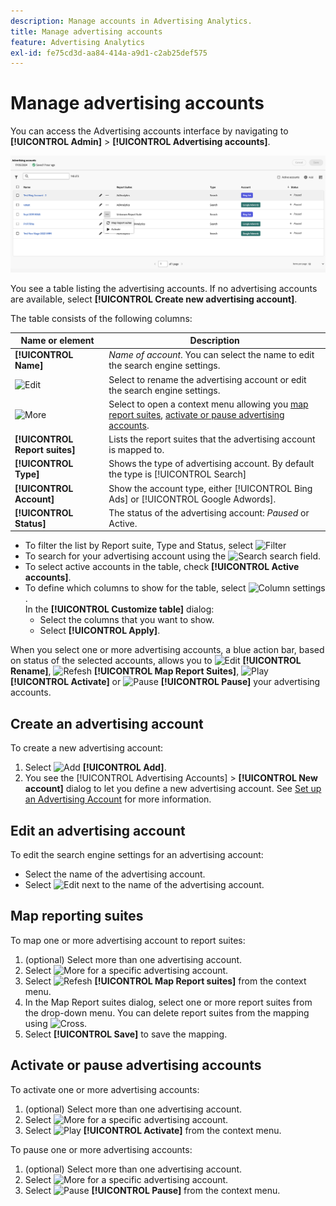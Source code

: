 ```yaml
---
description: Manage accounts in Advertising Analytics.
title: Manage advertising accounts
feature: Advertising Analytics
exl-id: fe75cd3d-aa84-414a-a9d1-c2ab25def575
---
```

# Manage advertising accounts

You can access the Advertising accounts interface by navigating to **[!UICONTROL Admin]** > **[!UICONTROL Advertising accounts]**.

![Advertising Accounts](assets/manage-ad-accounts.png)

You see a table listing the advertising accounts. If no advertising accounts are available, select **[!UICONTROL Create new advertising account]**.

The table consists of the following columns:

| Name or element | Description |
|---|---|
| **[!UICONTROL Name]** | *Name of account*. You can select the name to edit the search engine settings.  |
| ![Edit](https://spectrum.adobe.com/static/icons/workflow_18/Smock_Edit_18_N.svg) | Select to rename the advertising account or edit the search engine settings. |
| ![More](https://spectrum.adobe.com/static/icons/workflow_18/Smock_More_18_N.svg) | Select to open a context menu allowing you [map report suites](#map-reporting-suites), [activate or pause advertising accounts](#activate-or-pause-advertising-accounts). |
| **[!UICONTROL Report suites]** | Lists the report suites that the advertising account is mapped to. |
| **[!UICONTROL Type]** | Shows the type of advertising account. By default the type is [!UICONTROL Search] |
| **[!UICONTROL Account]** | Show the account type, either [!UICONTROL Bing Ads] or [!UICONTROL Google Adwords]. |
| **[!UICONTROL Status]** | The status of the advertising account: *Paused* or Active. |


- To filter the list by Report suite, Type and Status, select ![Filter](https://spectrum.adobe.com/static/icons/workflow_18/Smock_Filter_18_N.svg)
- To search for your advertising account using the ![Search](https://spectrum.adobe.com/static/icons/workflow_18/Smock_Search_18_N.svg) search field.
- To select active accounts in the table, check **[!UICONTROL Active accounts]**.
- To define which columns to show for the table, select ![Column settings](https://spectrum.adobe.com/static/icons/workflow_18/Smock_ColumnSettings_18_N.svg). <br/>In the **[!UICONTROL Customize table]** dialog:
  - Select the columns that you want to show.
  - Select **[!UICONTROL Apply]**.

When you select one or more advertising accounts, a blue action bar, based on status of the selected accounts, allows you to ![Edit](https://spectrum.adobe.com/static/icons/workflow_18/Smock_Edit_18_N.svg) **[!UICONTROL Rename]**, ![Refesh](https://spectrum.adobe.com/static/icons/workflow_18/Smock_Refresh_18_N.svg) **[!UICONTROL Map Report Suites]**, ![Play](https://spectrum.adobe.com/static/icons/workflow_18/Smock_Play_18_N.svg) **[!UICONTROL Activate]** or ![Pause](https://spectrum.adobe.com/static/icons/workflow_18/Smock_Pause_18_N.svg) **[!UICONTROL Pause]** your advertising accounts.

## Create an advertising account

To create a new advertising account:

1. Select ![Add](https://spectrum.adobe.com/static/icons/workflow_18/Smock_AddCircle_18_N.svg) **[!UICONTROL Add]**.
1. You see the [!UICONTROL Advertising Accounts] > **[!UICONTROL New account]** dialog to let you define a new advertising account. See [Set up an Advertising Account](aa-create-ad-account.md) for more information.


## Edit an advertising account

To edit the search engine settings for an advertising account:

- Select the name of the advertising account.
- Select ![Edit](https://spectrum.adobe.com/static/icons/workflow_18/Smock_Edit_18_N.svg) next to the name of the advertising account.

## Map reporting suites

To map one or more advertising account to report suites:

1. (optional) Select more than one advertising account.
1. Select ![More](https://spectrum.adobe.com/static/icons/workflow_18/Smock_More_18_N.svg) for a specific advertising account.
1. Select ![Refesh](https://spectrum.adobe.com/static/icons/workflow_18/Smock_Refresh_18_N.svg) **[!UICONTROL Map Report suites]** from the context menu. 
1. In the Map Report suites dialog, select one or more report suites from the drop-down menu. You can delete report suites from the mapping using ![Cross](https://spectrum.adobe.com/static/icons/ui_18/CrossSize400.svg).
1. Select **[!UICONTROL Save]** to save the mapping.


## Activate or pause advertising accounts

To activate one or more advertising accounts:

1. (optional) Select more than one advertising account.
1. Select ![More](https://spectrum.adobe.com/static/icons/workflow_18/Smock_More_18_N.svg) for a specific advertising account.
1. Select ![Play](https://spectrum.adobe.com/static/icons/workflow_18/Smock_Play_18_N.svg) **[!UICONTROL Activate]** from the context menu. 

To pause one or more advertising accounts:

1. (optional) Select more than one advertising account.
1. Select ![More](https://spectrum.adobe.com/static/icons/workflow_18/Smock_More_18_N.svg) for a specific advertising account.
1. Select ![Pause](https://spectrum.adobe.com/static/icons/workflow_18/Smock_Pause_18_N.svg) **[!UICONTROL Pause]** from the context menu. 

